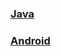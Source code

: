  ### [Java](https://github.com/JYongDev/Notes/blob/master/notes/Java/java.md)

 ### [Android](https://github.com/JYongDev/Notes/blob/master/notes/Android/android.md)

	

